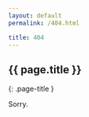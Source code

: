 ```yaml
---
layout: default
permalink: /404.html

title: 404
---
```


## {{ page.title }}
{: .page-title }

Sorry.
